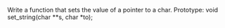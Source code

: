 Write a function that sets the value of a pointer to a char.
Prototype: void set_string(char **s, char *to);
